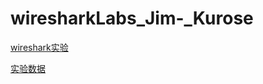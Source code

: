 # wiresharkLabs_Jim-_Kurose
<a href="https://gaia.cs.umass.edu/kurose_ross/wireshark.php/">wireshark实验</a>

<a href = "http://gaia.cs.umass.edu/wireshark-labs/wireshark-traces.zip">实验数据</a>
